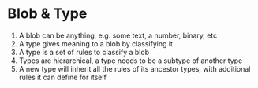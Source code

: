 # Blob & Type

1. A blob can be anything, e.g. some text, a number, binary, etc
2. A type gives meaning to a blob by classifying it
3. A type is a set of rules to classify a blob
4. Types are hierarchical, a type needs to be a subtype of another type
5. A new type will inherit all the rules of its ancestor types, with additional rules it can define for itself
